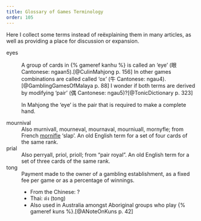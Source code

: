 ```yaml
---
title: Glossary of Games Terminology
order: 105
---
```


Here I collect some terms instead of reëxplaining them in many articles, as well
as providing a place for discussion or expansion.

<dl>

<dt>eyes</dt>
<dd>

A group of cards in {% gameref kanhu %} is called an ‘eye’ (<span lang="zh">眼</span>
Cantonese: <span lang="yue-Latn-jyutping">ngaan5</span>).[@CulinMahjong p. 156] In other games
combinations are called called ‘ox’ (<span lang="zh">牛</span> Cantonese:
<span lang="yue-Latn-jyutping">ngau4</span>).[@GamblingGamesOfMalaya p. 88] I wonder if both terms are derived
by modifying ‘pair’ (<span lang="zh">偶</span> Cantonese: <span
lang="yue-Latn-jyutping">ngau5</span>)?[@TonicDictionary p. 323]

In Mahjong the ‘eye’ is the pair that is required to make a complete hand.
</dd>

<dt id="mournival">mournival</dt>
<dd>
Also murnivall, mourneval, mournaval, mourniuall, mornyfle; from French <a href="http://stella.atilf.fr/Dendien/scripts/tlfiv5/affart.exe?28;s=83619345;?b=0;"><span lang="fr">mornifle</span></a> ‘slap’. An old English term for a set of four cards of the same rank.
<dd>

<dt id="prial">prial</dt>
<dd>
Also perryall, priol, prioll; from “pair royal”. An old English term for a set of three cards of the same rank.
</dd>

<dt>tong</dt>
<dd>
Payment made to the owner of a gambling establishment, as a fixed fee per game or as a percentage of winnings.

- From the Chinese: ?
- Thai: <span lang="th">ต๋ง</span> (<span lang="th-Latn">tong</span>)
- Also used in Australia amongst Aboriginal groups who play {% gameref kuns %}.[@ANoteOnKuns p. 42]
</dd>


</dl>
